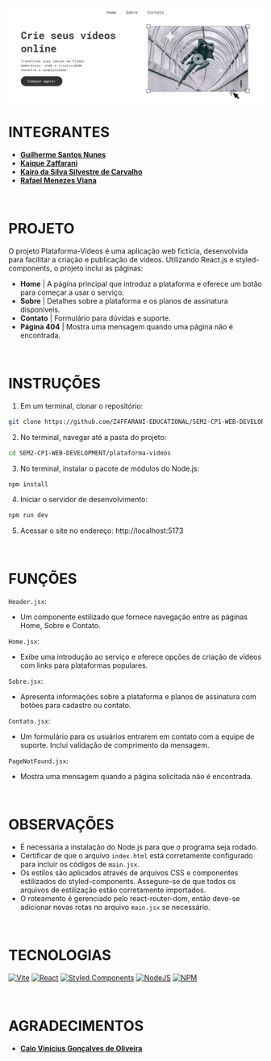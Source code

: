 ![Banner](./plataforma-videos/assets/banner.png)

# INTEGRANTES
- **[Guilherme Santos Nunes](https://github.com/sannunez)**
- **[Kaique Zaffarani](https://github.com/Z4ffarani)**
- **[Kairo da Silva Silvestre de Carvalho](https://github.com/KairoSilvestre)**
- **[Rafael Menezes Viana](https://github.com/vianafs)**

<br>

# PROJETO
O projeto Plataforma-Vídeos é uma aplicação web fictícia, desenvolvida para facilitar a criação e publicação de vídeos. Utilizando React.js e styled-components, o projeto inclui as páginas:
- **Home** | A página principal que introduz a plataforma e oferece um botão para começar a usar o serviço.
- **Sobre** | Detalhes sobre a plataforma e os planos de assinatura disponíveis.
- **Contato** | Formulário para dúvidas e suporte.
- **Página 404** | Mostra uma mensagem quando uma página não é encontrada.

<br>

# INSTRUÇÕES
1. Em um terminal, clonar o repositório:
```bash
git clone https://github.com/Z4FFARANI-EDUCATIONAL/SEM2-CP1-WEB-DEVELOPMENT.git
```

2. No terminal, navegar até a pasta do projeto:
```bash
cd SEM2-CP1-WEB-DEVELOPMENT/plataforma-videos
```

3. No terminal, instalar o pacote de módulos do Node.js:
```bash
npm install
```

4. Iniciar o servidor de desenvolvimento:
```bash
npm run dev
```

5. Acessar o site no endereço: http://localhost:5173

<br>

# FUNÇÕES
`Header.jsx`:
- Um componente estilizado que fornece navegação entre as páginas Home, Sobre e Contato.

`Home.jsx`:
- Exibe uma introdução ao serviço e oferece opções de criação de vídeos com links para plataformas populares.

`Sobre.jsx`:
- Apresenta informações sobre a plataforma e planos de assinatura com botões para cadastro ou contato.

`Contato.jsx`:
- Um formulário para os usuários entrarem em contato com a equipe de suporte. Inclui validação de comprimento da mensagem.

`PageNotFound.jsx`:
- Mostra uma mensagem quando a página solicitada não é encontrada.

<br>

# OBSERVAÇÕES
- É necessária a instalação do Node.js para que o programa seja rodado.
- Certificar de que o arquivo `index.html` está corretamente configurado para incluir os códigos de `main.jsx`.
- Os estilos são aplicados através de arquivos CSS e componentes estilizados do styled-components. Assegure-se de que todos os arquivos de estilização estão corretamente importados.
- O roteamento é gerenciado pelo react-router-dom, então deve-se adicionar novas rotas no arquivo `main.jsx` se necessário.

<br>

# TECNOLOGIAS
[![Vite](https://img.shields.io/badge/vite-%23646CFF.svg?style=for-the-badge&logo=vite&logoColor=white)](https://vitejs.dev)
[![React](https://img.shields.io/badge/react-%2320232a.svg?style=for-the-badge&logo=react&logoColor=%2361DAFB)](https://react.dev)
[![Styled Components](https://img.shields.io/badge/styled--components-DB7093?style=for-the-badge&logo=styled-components&logoColor=white)](https://styled-components.com)
[![NodeJS](https://img.shields.io/badge/node.js-6DA55F?style=for-the-badge&logo=node.js&logoColor=white)](https://nodejs.org/en/download/source-code)
[![NPM](https://img.shields.io/badge/NPM-%23CB3837.svg?style=for-the-badge&logo=npm&logoColor=white)](https://www.npmjs.com/package/react-router-dom)

<br>

# AGRADECIMENTOS
- **[Caio Vinícius Gonçalves de Oliveira](https://github.com/caiooliveira-tech)**
